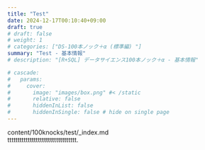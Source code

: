 ```yaml
---
title: "Test"
date: 2024-12-17T00:10:40+09:00
draft: true
# draft: false
# weight: 1
# categories: ["DS-100本ノック＋α (標準編) "]
summary: "Test - 基本情報"
# description: "[R+SQL] データサイエンス100本ノック＋α - 基本情報"

# cascade:
#   params: 
#     cover:
#       image: "images/box.png" #< /static
#       relative: false
#       hiddenInList: false
#       hiddenInSingle: false # hide on single page
---
```


content/100knocks/test/_index.md  
tttttttttttttttttttttttttttttttttt.
